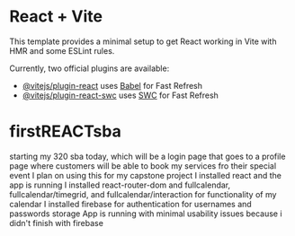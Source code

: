 # React + Vite

This template provides a minimal setup to get React working in Vite with HMR and some ESLint rules.

Currently, two official plugins are available:

- [@vitejs/plugin-react](https://github.com/vitejs/vite-plugin-react/blob/main/packages/plugin-react/README.md) uses [Babel](https://babeljs.io/) for Fast Refresh
- [@vitejs/plugin-react-swc](https://github.com/vitejs/vite-plugin-react-swc) uses [SWC](https://swc.rs/) for Fast Refresh
# firstREACTsba


starting my 320 sba today, which will be a login page that goes to a profile page where customers will be able to book my services fro their special event
I plan on using this for my capstone project
I installed react and the app is running
I installed react-router-dom and fullcalendar, fullcalendar/timegrid, and fullcalendar/interaction for functionality of my calendar
I installed firebase for authentication for usernames and passwords storage
App is running with minimal usability issues because i didn't finish with firebase